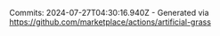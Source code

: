 Commits: 2024-07-27T04:30:16.940Z - Generated via https://github.com/marketplace/actions/artificial-grass
<br>
